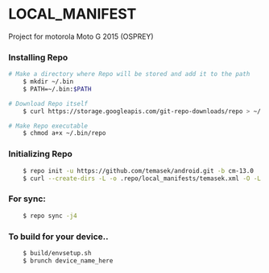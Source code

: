 LOCAL_MANIFEST
========================
Project for motorola Moto G 2015  (OSPREY)

### Installing Repo ###
```bash
# Make a directory where Repo will be stored and add it to the path
    $ mkdir ~/.bin
    $ PATH=~/.bin:$PATH

# Download Repo itself
    $ curl https://storage.googleapis.com/git-repo-downloads/repo > ~/.bin/repo

# Make Repo executable
    $ chmod a+x ~/.bin/repo
```

### Initializing Repo ###
```bash
    $ repo init -u https://github.com/temasek/android.git -b cm-13.0
    $ curl --create-dirs -L -o .repo/local_manifests/temasek.xml -O -L https://raw.githubusercontent.com/RolanDroid/local_manifest/cm-13.0-temasek/temasek.xml
```
### For sync: ###
```bash
    $ repo sync -j4
```
### To build for your device.. ###
```bash
    $ build/envsetup.sh
    $ brunch device_name_here
```


